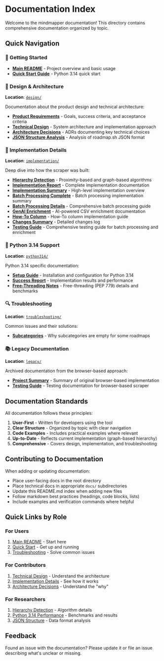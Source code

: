 # Documentation Index

Welcome to the mindmapper documentation! This directory contains comprehensive documentation organized by topic.

## Quick Navigation

### 🚀 Getting Started

- **[Main README](../README.md)** - Project overview and basic usage
- **[Quick Start Guide](../QUICKSTART.md)** - Python 3.14 quick start

### 🎨 Design & Architecture

**Location**: [`design/`](design/)

Documentation about the product design and technical architecture:

- **[Product Requirements](design/product-requirements.md)** - Goals, success criteria, and acceptance criteria
- **[Technical Design](design/technical-design.md)** - System architecture and implementation approach
- **[Architecture Decisions](design/architecture-decisions.md)** - ADRs documenting key technical choices
- **[JSON Structure Analysis](design/json-structure-analysis.md)** - Analysis of roadmap.sh JSON format

### 🔧 Implementation Details

**Location**: [`implementation/`](implementation/)

Deep dive into how the scraper was built:

- **[Hierarchy Detection](implementation/hierarchy-detection.md)** - Proximity-based and graph-based algorithms
- **[Implementation Report](implementation/implementation-report.md)** - Complete implementation documentation
- **[Implementation Summary](implementation/implementation-summary.md)** - High-level implementation overview
- **[Batch Processing Complete](implementation/BATCH_PROCESSING_COMPLETE.md)** - Batch processing implementation summary
- **[Batch Processing Details](implementation/batch-processing.md)** - Comprehensive batch processing guide
- **[GenAI Enrichment](implementation/genai-enrichment.md)** - AI-powered CSV enrichment documentation
- **[How-To Column](implementation/HOW_TO_COLUMN_IMPLEMENTATION.md)** - How-To column implementation guide
- **[Changes Summary](implementation/CHANGES_SUMMARY.md)** - Detailed changes log
- **[Testing Guide](implementation/TESTING_GUIDE.md)** - Comprehensive testing guide for batch processing and enrichment

### 🐍 Python 3.14 Support

**Location**: [`python314/`](python314/)

Python 3.14 specific documentation:

- **[Setup Guide](python314/setup.md)** - Installation and configuration for Python 3.14
- **[Success Report](python314/success.md)** - Implementation results and performance
- **[Free-Threading Notes](python314/free-threading.md)** - Free-threading (PEP 779) details and benchmarks

### 🔍 Troubleshooting

**Location**: [`troubleshooting/`](troubleshooting/)

Common issues and their solutions:

- **[Subcategories](troubleshooting/subcategories.md)** - Why subcategories are empty for some roadmaps

### 📚 Legacy Documentation

**Location**: [`legacy/`](legacy/)

Archived documentation from the browser-based approach:

- **[Project Summary](legacy/PROJECT_SUMMARY.md)** - Summary of original browser-based implementation
- **[Testing Guide](legacy/TESTING.md)** - Testing documentation for browser-based scraper

## Documentation Standards

All documentation follows these principles:

1. **User-First** - Written for developers using the tool
2. **Clear Structure** - Organized by topic with clear navigation
3. **Code Examples** - Includes practical examples where relevant
4. **Up-to-Date** - Reflects current implementation (graph-based hierarchy)
5. **Comprehensive** - Covers design, implementation, and troubleshooting

## Contributing to Documentation

When adding or updating documentation:

- Place user-facing docs in the root directory
- Place technical docs in appropriate `docs/` subdirectories
- Update this README.md index when adding new files
- Follow markdown best practices (headings, code blocks, lists)
- Include examples and verification commands where helpful

## Quick Links by Role

### For Users

1. [Main README](../README.md) - Start here
2. [Quick Start](../QUICKSTART.md) - Get up and running
3. [Troubleshooting](troubleshooting/) - Solve common issues

### For Contributors

1. [Technical Design](design/technical-design.md) - Understand the architecture
2. [Implementation Details](implementation/) - See how it works
3. [Architecture Decisions](design/architecture-decisions.md) - Understand the "why"

### For Researchers

1. [Hierarchy Detection](implementation/hierarchy-detection.md) - Algorithm details
2. [Python 3.14 Performance](python314/success.md) - Benchmarks and results
3. [JSON Structure](design/json-structure-analysis.md) - Data format analysis

## Feedback

Found an issue with the documentation? Please update it or file an issue describing what's unclear or missing.
